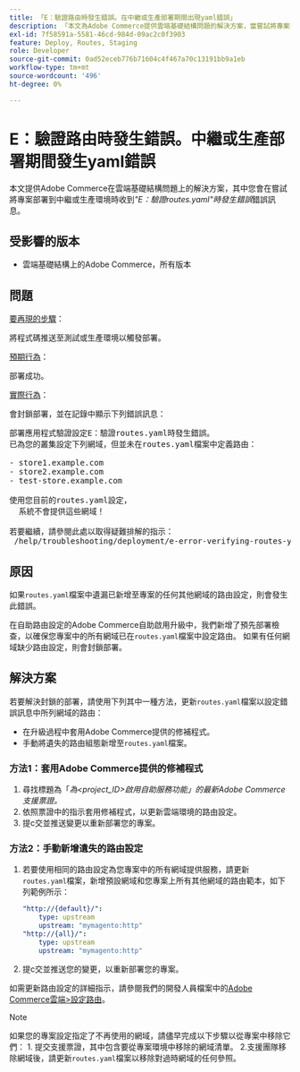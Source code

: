 ```yaml
---
title: 「E：驗證路由時發生錯誤。在中繼或生產部署期間出現yaml錯誤」
description: 「本文為Adobe Commerce提供雲端基礎結構問題的解決方案，當嘗試將專案部署到中繼或生產環境時，您會收到*"E：驗證路由時發生錯誤.yaml"*錯誤訊息。」
exl-id: 7f58591a-5581-46cd-984d-09ac2c0f3903
feature: Deploy, Routes, Staging
role: Developer
source-git-commit: 0ad52eceb776b71604c4f467a70c13191bb9a1eb
workflow-type: tm+mt
source-wordcount: '496'
ht-degree: 0%

---
```


# E：驗證路由時發生錯誤。中繼或生產部署期間發生yaml錯誤

本文提供Adobe Commerce在雲端基礎結構問題上的解決方案，其中您會在嘗試將專案部署到中繼或生產環境時收到&#x200B;*&quot;E：驗證routes.yaml&quot;時發生錯誤*&#x200B;錯誤訊息。

## 受影響的版本

* 雲端基礎結構上的Adobe Commerce，所有版本

## 問題

<u>要再現的步驟</u>：

將程式碼推送至測試或生產環境以觸發部署。

<u>預期行為</u>：

部署成功。

<u>實際行為</u>：

會封鎖部署，並在記錄中顯示下列錯誤訊息：

<pre>部署應用程式驗證設定E：驗證routes.yaml時發生錯誤。
已為您的叢集設定下列網域，但並未在routes.yaml檔案中定義路由：

- store1.example.com
- store2.example.com
- test-store.example.com

使用您目前的routes.yaml設定，
  系統不會提供這些網域！

若要繼續，請參閱此處以取得疑難排解的指示：
 /help/troubleshooting/deployment/e-error-verifying-routes-yaml-error-during-staging-or-production-deploy.md</pre>

## 原因

如果`routes.yaml`檔案中遺漏已新增至專案的任何其他網域的路由設定，則會發生此錯誤。

在自助路由設定的Adobe Commerce自助啟用升級中，我們新增了預先部署檢查，以確保您專案中的所有網域已在`routes.yaml`檔案中設定路由。 如果有任何網域缺少路由設定，則會封鎖部署。

## 解決方案

若要解決封鎖的部署，請使用下列其中一種方法，更新`routes.yaml`檔案以設定錯誤訊息中所列網域的路由：

* 在升級過程中套用Adobe Commerce提供的修補程式。
* 手動將遺失的路由組態新增至`routes.yaml`檔案。

### 方法1：套用Adobe Commerce提供的修補程式

1. 尋找標題為「*為&lt;project\_ID>啟用自助服務功能」的最新Adobe Commerce支援票證。*
1. 依照票證中的指示套用修補程式，以更新雲端環境的路由設定。
1. 提с交並推送變更以重新部署您的專案。

### 方法2：手動新增遺失的路由設定

1. 若要使用相同的路由設定為您專案中的所有網域提供服務，請更新`routes.yaml`檔案，新增預設網域和您專案上所有其他網域的路由範本，如下列範例所示：

   ```yaml
   "http://{default}/":
       type: upstream
       upstream: "mymagento:http"
   "http://{all}/":
       type: upstream
       upstream: "mymagento:http"
   ```

1. 提с交並推送您的變更，以重新部署您的專案。

如需更新路由設定的詳細指示，請參閱我們的開發人員檔案中的[Adobe Commerce雲端>設定路由](https://devdocs.magento.com/guides/v2.3/cloud/project/project-conf-files_routes.html)。

>[!NOTE]
>
>如果您的專案設定指定了不再使用的網域，請儘早完成以下步驟以從專案中移除它們： 1. 提交支援票證，其中包含要從專案環境中移除的網域清單。 2.支援團隊移除網域後，請更新`routes.yaml`檔案以移除對過時網域的任何參照。
